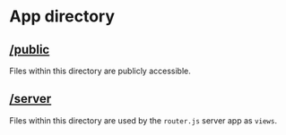 # App directory

## [/public](/public)
Files within this directory are publicly accessible.

## [/server](/server)
Files within this directory are used by the `router.js` server app as `views`.
